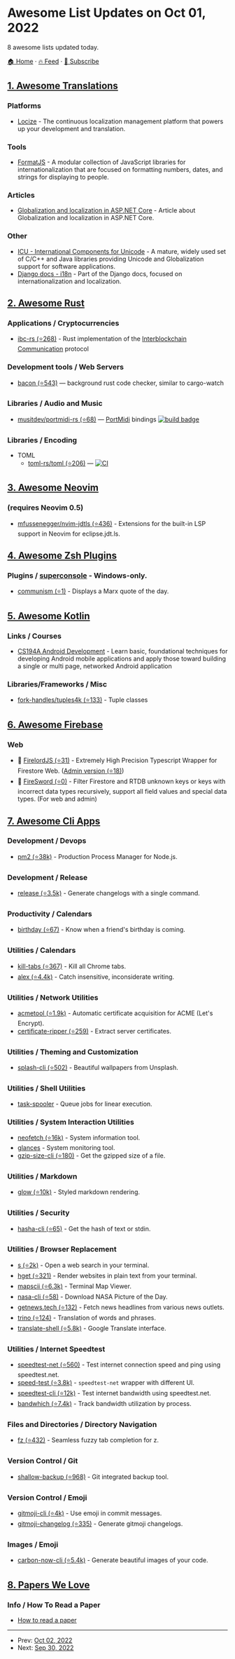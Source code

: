 # Awesome List Updates on Oct 01, 2022

8 awesome lists updated today.

[🏠 Home](/README.md) · [🔥 Feed](https://test.trackawesomelist.com/feed.xml) · [📮 Subscribe](https://trackawesomelist.us17.list-manage.com/subscribe?u=d2f0117aa829c83a63ec63c2f&id=36a103854c)



## [1. Awesome Translations](/content/mbiesiad/awesome-translations/README.md)

### Platforms

*   [Locize](https://locize.com/) - The continuous localization management platform that powers up your development and translation.

### Tools

*   [FormatJS](https://formatjs.io/) - A modular collection of JavaScript libraries for internationalization that are focused on formatting numbers, dates, and strings for displaying to people.

### Articles

*   [Globalization and localization in ASP.NET Core](https://learn.microsoft.com/en-us/aspnet/core/fundamentals/localization?view=aspnetcore-6.0) - Article about Globalization and localization in ASP.NET Core.

### Other

*   [ICU - International Components for Unicode](https://icu.unicode.org/) - A mature, widely used set of C/C++ and Java libraries providing Unicode and Globalization support for software applications.
*   [Django docs - i18n](https://docs.djangoproject.com/en/4.1/topics/i18n/) - Part of the Django docs, focused on internationalization and localization.

## [2. Awesome Rust](/content/rust-unofficial/awesome-rust/README.md)

### Applications / Cryptocurrencies

*   [ibc-rs (⭐268)](https://github.com/informalsystems/hermes) - Rust implementation of the [Interblockchain Communication](https://ibcprotocol.org/) protocol

### Development tools / Web Servers

*   [bacon (⭐543)](https://github.com/Canop/bacon) — background rust code checker, similar to cargo-watch

### Libraries / Audio and Music

*   [musitdev/portmidi-rs (⭐68)](https://github.com/musitdev/portmidi-rs) — [PortMidi](https://portmedia.sourceforge.net/portmidi/) bindings [![build badge](https://api.travis-ci.org/musitdev/portmidi-rs.svg?branch=master)](https://travis-ci.org/musitdev/portmidi-rs)

### Libraries / Encoding

*   TOML
    *   [toml-rs/toml (⭐206)](https://github.com/toml-rs/toml) — [![CI](https://github.com/toml-rs/toml/actions/workflows/ci.yml/badge.svg)](https://github.com/toml-rs/toml/actions/workflows/ci.yml)

## [3. Awesome Neovim](/content/rockerBOO/awesome-neovim/README.md)

### (requires Neovim 0.5)

*   [mfussenegger/nvim-jdtls (⭐436)](https://github.com/mfussenegger/nvim-jdtls) - Extensions for the built-in LSP support in Neovim for eclipse.jdt.ls.

## [4. Awesome Zsh Plugins](/content/unixorn/awesome-zsh-plugins/README.md)

### Plugins / [superconsole](https://github.com/alexchmykhalo/superconsole)   \- Windows-only.

*   [communism (⭐1)](https://github.com/victoria-riley-barnett/Communism/) - Displays a Marx quote of the day.

## [5. Awesome Kotlin](/content/KotlinBy/awesome-kotlin/README.md)

### Links / Courses

*   [CS194A Android Development](https://www.youtube.com/playlist?list=PL7NYbSE8uaBDcLkbXsQADdvBnVbavonGn) - Learn basic, foundational techniques for developing Android mobile applications and apply those toward building a single or multi page, networked Android application

### Libraries/Frameworks / Misc

*   [fork-handles/tuples4k (⭐133)](https://github.com/fork-handles/forkhandles/tree/trunk/tuples4k) - Tuple classes

## [6. Awesome Firebase](/content/jthegedus/awesome-firebase/README.md)

### Web

*   🔧 [FirelordJS (⭐31)](https://github.com/tylim88/FirelordJS) - Extremely High Precision Typescript Wrapper for Firestore Web. ([Admin version (⭐18)](https://github.com/tylim88/Firelord))
*   🔧 [FireSword (⭐0)](https://github.com/tylim88/FireSword) - Filter Firestore and RTDB unknown keys or keys with incorrect data types recursively, support all field values and special data types. (For web and admin)

## [7. Awesome Cli Apps](/content/agarrharr/awesome-cli-apps/README.md)

### Development / Devops

*   [pm2 (⭐38k)](https://github.com/Unitech/pm2) - Production Process Manager for Node.js.

### Development / Release

*   [release (⭐3.5k)](https://github.com/vercel/release) - Generate changelogs with a single command.

### Productivity / Calendars

*   [birthday (⭐67)](https://github.com/IonicaBizau/birthday) - Know when a friend's birthday is coming.

### Utilities / Calendars

*   [kill-tabs (⭐367)](https://github.com/sindresorhus/kill-tabs) - Kill all Chrome tabs.
*   [alex (⭐4.4k)](https://github.com/get-alex/alex) - Catch insensitive, inconsiderate writing.

### Utilities / Network Utilities

*   [acmetool (⭐1.9k)](https://github.com/hlandau/acmetool) - Automatic certificate acquisition for ACME (Let's Encrypt).
*   [certificate-ripper (⭐259)](https://github.com/Hakky54/certificate-ripper) - Extract server certificates.

### Utilities / Theming and Customization

*   [splash-cli (⭐502)](https://github.com/splash-cli/splash-cli) - Beautiful wallpapers from Unsplash.

### Utilities / Shell Utilities

*   [task-spooler](https://tracker.debian.org/pkg/task-spooler) - Queue jobs for linear execution.

### Utilities / System Interaction Utilities

*   [neofetch (⭐16k)](https://github.com/dylanaraps/neofetch) - System information tool.
*   [glances](https://nicolargo.github.io/glances/) - System monitoring tool.
*   [gzip-size-cli (⭐180)](https://github.com/sindresorhus/gzip-size-cli) - Get the gzipped size of a file.

### Utilities / Markdown

*   [glow (⭐10k)](https://github.com/charmbracelet/glow) - Styled markdown rendering.

### Utilities / Security

*   [hasha-cli (⭐65)](https://github.com/sindresorhus/hasha-cli) - Get the hash of text or stdin.

### Utilities / Browser Replacement

*   [s (⭐2k)](https://github.com/zquestz/s) - Open a web search in your terminal.
*   [hget (⭐321)](https://github.com/bevacqua/hget) - Render websites in plain text from your terminal.
*   [mapscii (⭐6.3k)](https://github.com/rastapasta/mapscii) - Terminal Map Viewer.
*   [nasa-cli (⭐58)](https://github.com/xxczaki/nasa-cli) - Download NASA Picture of the Day.
*   [getnews.tech (⭐132)](https://github.com/omgimanerd/getnews.tech) - Fetch news headlines from various news outlets.
*   [trino (⭐124)](https://github.com/eneserdogan/trino) - Translation of words and phrases.
*   [translate-shell (⭐5.8k)](https://github.com/soimort/translate-shell) - Google Translate interface.

### Utilities / Internet Speedtest

*   [speedtest-net (⭐560)](https://github.com/ddsol/speedtest.net) - Test internet connection speed and ping using speedtest.net.
*   [speed-test (⭐3.8k)](https://github.com/sindresorhus/speed-test) - `speedtest-net` wrapper with different UI.
*   [speedtest-cli (⭐12k)](https://github.com/sivel/speedtest-cli) - Test internet bandwidth using speedtest.net.
*   [bandwhich (⭐7.4k)](https://github.com/imsnif/bandwhich) - Track bandwidth utilization by process.

### Files and Directories / Directory Navigation

*   [fz (⭐432)](https://github.com/changyuheng/fz.sh) - Seamless fuzzy tab completion for z.

### Version Control / Git

*   [shallow-backup (⭐968)](https://github.com/alichtman/shallow-backup) - Git integrated backup tool.

### Version Control / Emoji

*   [gitmoji-cli (⭐4k)](https://github.com/carloscuesta/gitmoji-cli) - Use emoji in commit messages.
*   [gitmoji-changelog (⭐335)](https://github.com/frinyvonnick/gitmoji-changelog) - Generate gitmoji changelogs.

### Images / Emoji

*   [carbon-now-cli (⭐5.4k)](https://github.com/mixn/carbon-now-cli) - Generate beautiful images of your code.

## [8. Papers We Love](/content/papers-we-love/papers-we-love/README.md)

### Info / How To Read a Paper

*   [How to read a paper](http://ccr.sigcomm.org/online/files/p83-keshavA.pdf)

---

- Prev: [Oct 02, 2022](/content/2022/10/02/README.md)
- Next: [Sep 30, 2022](/content/2022/09/30/README.md)